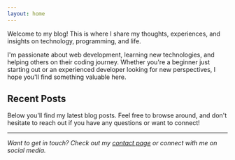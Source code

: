 ```yaml
---
layout: home
---
```


Welcome to my blog! This is where I share my thoughts, experiences, and insights on technology, programming, and life.

I'm passionate about web development, learning new technologies, and helping others on their coding journey. Whether you're a beginner just starting out or an experienced developer looking for new perspectives, I hope you'll find something valuable here.

## Recent Posts

Below you'll find my latest blog posts. Feel free to browse around, and don't hesitate to reach out if you have any questions or want to connect!

---

*Want to get in touch? Check out my [contact page](/contact) or connect with me on social media.*